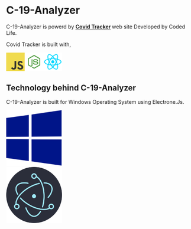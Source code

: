 # C-19-Analyzer

C-19-Analyzer is powerd by <b> [Covid Tracker](https://sl-covid-app.supunhd96.vercel.app) </b> web site Developed by Coded Life.

Covid Tracker is built with,

<img src="https://github.com/vae97/C-19-Analyzer/blob/main/logo/js.png" width="10%" ><img src="https://github.com/vae97/C-19-Analyzer/blob/main/logo/node.png" width="10%" ><img src="https://github.com/vae97/C-19-Analyzer/blob/main/logo/react.png" width="10%" >










## Technology behind <b>C-19-Analyzer</b>

C-19-Analyzer is built for Windows Operating System using Electrone.Js.

<img src="https://github.com/vae97/C-19-Analyzer/blob/main/logo/windows.png" width="30%" >
<br>
<img src="https://github.com/vae97/C-19-Analyzer/blob/main/logo/electron.png" width="30%" >
